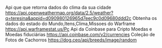﻿Api que que retorna dados do clima da sua cidade
https://api.openweathermap.org/data/2.5/weather?q=teresina&appid=d090980126965d7eec9c0d09680ddd2c
Obtenha os dados do estado do Mundo,Itens,Clima,Missoes do Warframe 
https://api.warframestat.us/Pc
Api da Coinbase para Cripto Moedas e Moedas fiduciárias
https://api.coinbase.com/v2/currencies
Coleção de Fotos de Cachorros
https://dog.ceo/api/breeds/image/random


